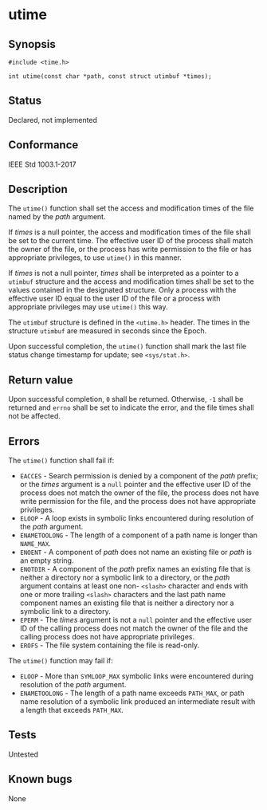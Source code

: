 # utime

## Synopsis

`#include <time.h>`

`int utime(const char *path, const struct utimbuf *times);`

## Status

Declared, not implemented

## Conformance

IEEE Std 1003.1-2017

## Description

The `utime()` function shall set the access and modification times of the file named by the _path_ argument.

If _times_ is a null pointer, the access and modification times of the file shall be set to the current time.
The effective user ID of the process shall match the owner of the file, or the process has write permission to the file
or has appropriate privileges, to use `utime()` in this manner.

If _times_ is not a null pointer, _times_ shall be interpreted as a pointer to a `utimbuf` structure and the access and
modification times shall be set to the values contained in the designated structure. Only a process with the effective
user ID equal to the user ID of the file or a process with appropriate privileges may use `utime()` this way.

The `utimbuf` structure is defined in the `<utime.h>` header. The times in the structure `utimbuf` are measured in
seconds since the Epoch.

Upon successful completion, the `utime()` function shall mark the last file status change timestamp for update; see
`<sys/stat.h>`.

## Return value

Upon successful completion, `0` shall be returned. Otherwise, `-1` shall be returned and `errno` shall be set to
indicate the error, and the file times shall not be affected.

## Errors

The `utime()` function shall fail if:

* `EACCES` - Search permission is denied by a component of the _path_ prefix; or the _times_ argument is a `null`
 pointer and the effective user ID of the process does not match the owner of the file, the process does not have write
 permission for the file, and the process does not have appropriate privileges.
* `ELOOP` - A loop exists in symbolic links encountered during resolution of the _path_ argument.
* `ENAMETOOLONG` - The length of a component of a path name is longer than `NAME_MAX`.
* `ENOENT` - A component of _path_ does not name an existing file or _path_ is an empty string.
* `ENOTDIR` - A component of the _path_ prefix names an existing file that is neither a directory nor a symbolic link
 to a directory, or the _path_ argument contains at least one non- `<slash>` character and ends with one or more
 trailing `<slash>` characters and the last path name component names an existing file that is neither a directory nor a
 symbolic link to a directory.
* `EPERM` - The _times_ argument is not a `null` pointer and the effective user ID of the calling process does not
 match the owner of the file and the calling process does not have appropriate privileges.
* `EROFS` - The file system containing the file is read-only.

The `utime()` function may fail if:

* `ELOOP` - More than `SYMLOOP_MAX` symbolic links were encountered during resolution of the _path_ argument.  
* `ENAMETOOLONG` - The length of a path name exceeds `PATH_MAX`, or path name resolution of a symbolic link produced an
 intermediate result with a length that exceeds `PATH_MAX`.  

## Tests

Untested

## Known bugs

None
